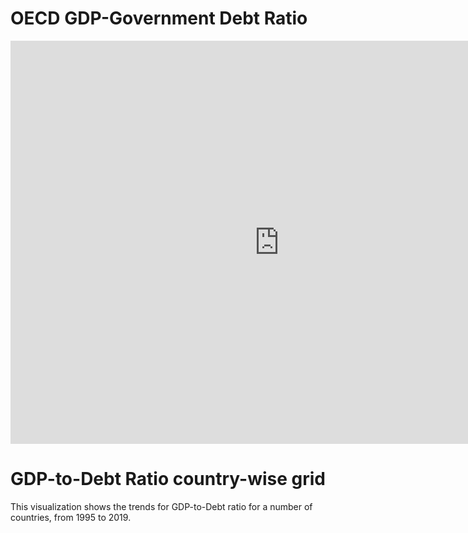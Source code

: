 # OECD GDP-Government Debt Ratio
<iframe src="https://data.oecd.org/chart/6vtH" width="860" height="645" style="border: 0" mozallowfullscreen="true" webkitallowfullscreen="true" allowfullscreen="true"><a href="https://data.oecd.org/chart/6vtH" target="_blank">OECD Chart: General government debt, Total, % of GDP, Annual, 2020</a></iframe>

# GDP-to-Debt Ratio country-wise grid
This visualization shows the trends for GDP-to-Debt ratio for a number of countries, from 1995 to 2019. 
<div class="flourish-embed flourish-chart" data-src="visualisation/7692123"><script src="https://public.flourish.studio/resources/embed.js"></script></div>
